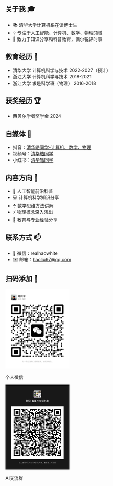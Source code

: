 ## 关于我 🎓
- 📚 清华大学计算机系在读博士生
- 💡 专注于人工智能、计算机、数学、物理领域
- 🎯 致力于知识分享和科普教育，偶尔锐评时事

## 教育经历 🏫
- 清华大学 计算机科学与技术 2022-2027（预计）
- 浙江大学 计算机科学与技术 2018-2021
- 浙江大学 求是科学班（物理） 2016-2018

<!-- ## 学术成果 📚
[1]Bo Zou, Shaofeng Wang, **Hao Liu**, Gaoyue Sun, Yajie Wang, Feifei Zuo, Chengbin Quan, Youjian Zhao. (2024). Teeth-SEG: An Efficient Instance Segmentation Framework for Orthodontic Treatment based on Anthropic Prior Knowledge. In Proceedings of the 2024 IEEE/CVF Conference on Computer Vision and Pattern Recognition (CVPR). IEEE. -->

## 获奖经历 🏆
- 西贝尔学者奖学金 2024

## 自媒体 📱
- 抖音：[清华皓同学-计算机、数学、物理]( https://v.douyin.com/ifns6NNT/)
- 视频号：[清华皓同学](https://weixin.qq.com/sph/ASx4PUJs7)
- 小红书：[清华皓同学](https://www.xiaohongshu.com/user/profile/645b3416000000001002738a)

## 内容方向 🌟
- 🤖 人工智能前沿科普
- 💻 计算机科学知识分享
- ➗ 数学思维方法讲解
- ⚡ 物理概念深入浅出
- 📝 教育与专业经验分享

## 联系方式 📫
- 💬 微信：realhaowhite
- ✉️ 邮箱：haoliu97@qq.com

## 扫码添加 📱
<div class="qr-container">
  <div class="qr-item">
    <img src="微信二维码.jpg" width="200" alt="微信">
    <p>个人微信</p>
  </div>
  <div class="qr-item">
    <img src="群二维码.jpg" width="200" alt="AI交流群">
    <p>AI交流群</p>
  </div>
</div>
